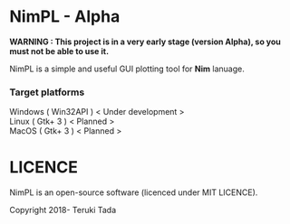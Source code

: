 # NimPL - Alpha
**WARNING : This project is in a very early stage (version Alpha), so you must not be able to use it.**

NimPL is a simple and useful GUI plotting tool for **Nim** lanuage.

### Target platforms
Windows ( Win32API ) < Under development ><br>
Linux ( Gtk+ 3 ) < Planned ><br>
MacOS ( Gtk+ 3 ) < Planned ><br>

# LICENCE
NimPL is an open-source software (licenced under MIT LICENCE).

Copyright 2018- Teruki Tada
